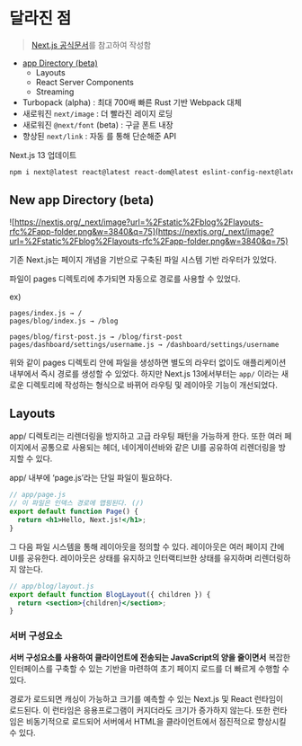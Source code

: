 # 달라진 점

> [Next.js 공식문서](https://nextjs.org/)를 참고하여 작성함

- [app Directory (beta)](#chapter-1)
  - Layouts
  - React Server Components
  - Streaming
- Turbopack (alpha) : 최대 700배 빠른 Rust 기반 Webpack 대체
- 새로워진 `next/image` : 더 빨라진 레이지 로딩
- 새로워진 `@next/font` (beta) : 구글 폰트 내장
- 향상된 `next/link` : 자동 <a>를 통해 단순해준 API

Next.js 13 업데이트

```bash
npm i next@latest react@latest react-dom@latest eslint-config-next@latest
```

## New app Directory (beta) <a id="chapter-1" ></a>

![https://nextjs.org/_next/image?url=%2Fstatic%2Fblog%2Flayouts-rfc%2Fapp-folder.png&w=3840&q=75](https://nextjs.org/_next/image?url=%2Fstatic%2Fblog%2Flayouts-rfc%2Fapp-folder.png&w=3840&q=75)

기존 Next.js는 페이지 개념을 기반으로 구축된 파일 시스템 기반 라우터가 있었다.

파일이 pages 디렉토리에 추가되면 자동으로 경로를 사용할 수 있었다.

ex)

```tsx
pages/index.js → /
pages/blog/index.js → /blog

pages/blog/first-post.js → /blog/first-post
pages/dashboard/settings/username.js → /dashboard/settings/username
```

위와 같이 pages 디렉토리 안에 파일을 생성하면 별도의 라우터 없이도 애플리케이션 내부에서 즉시 경로를 생성할 수 있었다. 하지만 Next.js 13에서부터는 `app/` 이라는 새로운 디렉토리에 작성하는 형식으로 바뀌어 라우팅 및 레이아웃 기능이 개선되었다.

## Layouts

app/ 디렉토리는 리렌더링을 방지하고 고급 라우팅 패턴을 가능하게 한다. 또한 여러 페이지에서 공통으로 사용되는 헤더, 네이게이션바와 같은 UI를 공유하여 리렌더링을 방지할 수 있다.

app/ 내부에 ‘page.js’라는 단일 파일이 필요하다.

```jsx
// app/page.js
// 이 파일은 인덱스 경로에 맵핑된다. (/)
export default function Page() {
  return <h1>Hello, Next.js!</h1>;
}
```

그 다음 파일 시스템을 통해 레이아웃을 정의할 수 있다. 레이아웃은 여러 페이지 간에 UI를 공유한다. 레이아웃은 상태를 유지하고 인터랙티브한 상태를 유지하며 리렌더링하지 않는다.

```jsx
// app/blog/layout.js
export default function BlogLayout({ children }) {
  return <section>{children}</section>;
}
```

### 서버 구성요소

**서버 구성요소를 사용하여 클라이언트에 전송되는 JavaScript의 양을 줄이면서** 복잡한 인터페이스를 구축할 수 있는 기반을 마련하여 초기 페이지 로드를 더 빠르게 수행할 수 있다.

경로가 로드되면 캐싱이 가능하고 크기를 예측할 수 있는 Next.js 및 React 런타임이 로드된다. 이 런타임은 응용프로그램이 커지더라도 크기가 증가하지 않는다. 또한 런타임은 비동기적으로 로드되어 서버에서 HTML을 클라이언트에서 점진적으로 향상시킬 수 있다.
